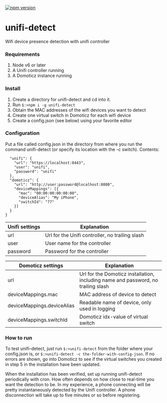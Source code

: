 [![npm version](https://badge.fury.io/js/unifi-detect.svg)](https://badge.fury.io/js/unifi-detect)

# unifi-detect

Wifi device presence detection with unifi controller

### Requirements

1. Node v6 or later
2. A Unifi controller running
3. A Domoticz instance running

### Install

1. Create a directory for unifi-detect and cd into it.
2. Run `$:>npm i -g unifi-detect`
3. Obtain the MAC addresses of the wifi devices you want to detect
4. Create one virtual switch in Domoticz for each wifi device
5. Create a config.json (see below) using your favorite editor

### Configuration

Put a file called config.json in the directory from where you run the command unifi-detect (or specify its location with the -c switch). Contents:

```{
  "unifi": {
    "url": "https://localhost:8443",
    "user": "unifi",
    "password": "unifi"
  },
  "domoticz": {
    "url": "http://user:password@localhost:8080",
    "deviceMappings": [{
      "mac": "00:00:00:00:00:00",
      "deviceAlias": "My iPhone",
      "switchId": "77"
    }]
  }
}
```


| Unifi settings | Explanation |
| ------|-|
| url | Url for the Unifi controller, no trailing slash |
| user | User name for the controller |
| password | Password for the controller |

| Domoticz settings | Explanation |
| -------- |-|
| url | Url for the Domoticz installation, including name and password, no trailing slash |
| deviceMappings.mac | MAC address of device to detect |
| deviceMappings.deviceAlias | Readable name of device, only used in logging |
| deviceMappings.switchId | Domoticz idx-value of virtual switch |

### How to run

To test unifi-detect, just run `$:>unifi-detect` from the folder where your config.json is, or `$:>unifi-detect -c the-folder-with-config-json`. If no errors are shown, go into Domoticz to see if the virtual switches you created in step 5 in the installation have been updated.

When the installation has been verified, set up running unifi-detect periodically with cron. How often depends on how close to real-time you want the detection to be. In my experience, a phone connecting will be pretty instantaneously detected by the Unifi controller. A phone disconnection will take up to five minutes or so before registering.
